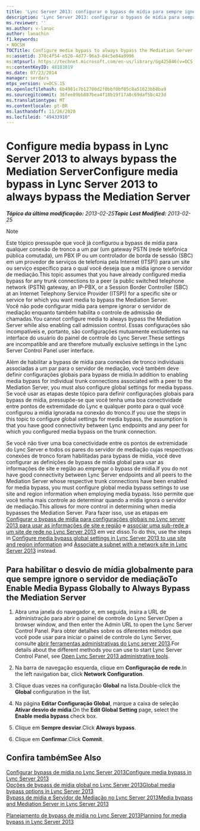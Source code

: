 ```yaml
---
title: 'Lync Server 2013: configurar o bypass de mídia para sempre ignorar o servidor de mediação'
description: 'Lync Server 2013: configurar o bypass de mídia para sempre ignorar o servidor de mediação.'
ms.reviewer: ''
ms.author: v-lanac
author: lanachin
f1.keywords:
- NOCSH
TOCTitle: Configure media bypass to always bypass the Mediation Server
ms:assetid: 370c4f54-e520-4d77-96a3-84c5e84a9996
ms:mtpsurl: https://technet.microsoft.com/en-us/library/Gg425846(v=OCS.15)
ms:contentKeyID: 48183819
ms.date: 07/23/2014
manager: serdars
mtps_version: v=OCS.15
ms.openlocfilehash: 6b4981c7b12700d2f0bbf0bf05c8a51623bb8ba9
ms.sourcegitcommit: 36fee89bb887bea4f18b19f17a8c69daf5bc423d
ms.translationtype: MT
ms.contentlocale: pt-BR
ms.lasthandoff: 11/26/2020
ms.locfileid: "49433910"
---
```

# <a name="configure-media-bypass-in-lync-server-2013-to-always-bypass-the-mediation-server"></a><span data-ttu-id="2fe8a-103">Configure media bypass in Lync Server 2013 to always bypass the Mediation Server</span><span class="sxs-lookup"><span data-stu-id="2fe8a-103">Configure media bypass in Lync Server 2013 to always bypass the Mediation Server</span></span>

<div data-xmlns="http://www.w3.org/1999/xhtml">

<div class="topic" data-xmlns="http://www.w3.org/1999/xhtml" data-msxsl="urn:schemas-microsoft-com:xslt" data-cs="https://msdn.microsoft.com/">

<div data-asp="https://msdn2.microsoft.com/asp">



</div>

<div id="mainSection">

<div id="mainBody"><span data-ttu-id="2fe8a-104">

<span> </span></span><span class="sxs-lookup"><span data-stu-id="2fe8a-104">

<span> </span></span></span>

<span data-ttu-id="2fe8a-105">_**Tópico da última modificação:** 2013-02-25_</span><span class="sxs-lookup"><span data-stu-id="2fe8a-105">_**Topic Last Modified:** 2013-02-25_</span></span>

<div>


> [!NOTE]  
> <span data-ttu-id="2fe8a-106">Este tópico pressupõe que você já configurou a bypass de mídia para qualquer conexão de tronco a um par (um gateway PSTN (rede telefônica pública comutada), um PBX IP ou um controlador de borda de sessão (SBC) em um provedor de serviços de telefonia pela Internet (ITSP)) para um site ou serviço específico para o qual você deseja que a mídia ignore o servidor de mediação.</span><span class="sxs-lookup"><span data-stu-id="2fe8a-106">This topic assumes that you have already configured media bypass for any trunk connections to a peer (a public switched telephone network (PSTN) gateway, an IP-PBX, or a Session Border Controller (SBC) at an Internet Telephony Service Provider (ITSP)) for a specific site or service for which you want media to bypass the Mediation Server.</span></span><BR><span data-ttu-id="2fe8a-107">Você não pode configurar mídia para sempre ignorar o servidor de mediação enquanto também habilita o controle de admissão de chamadas.</span><span class="sxs-lookup"><span data-stu-id="2fe8a-107">You cannot configure media to always bypass the Mediation Server while also enabling call admission control.</span></span> <span data-ttu-id="2fe8a-108">Essas configurações são incompatíveis e, portanto, são configurações mutuamente excludentes na interface do usuário do painel de controle do Lync Server.</span><span class="sxs-lookup"><span data-stu-id="2fe8a-108">These settings are incompatible and are therefore mutually exclusive settings in the Lync Server Control Panel user interface.</span></span>



</div>

<span data-ttu-id="2fe8a-109">Além de habilitar a bypass de mídia para conexões de tronco individuais associadas a um par para o servidor de mediação, você também deve definir configurações globais para bypass de mídia.</span><span class="sxs-lookup"><span data-stu-id="2fe8a-109">In addition to enabling media bypass for individual trunk connections associated with a peer to the Mediation Server, you must also configure global settings for media bypass.</span></span> <span data-ttu-id="2fe8a-110">Se você usar as etapas deste tópico para definir configurações globais para bypass de mídia, pressupõe-se que você tenha uma boa conectividade entre pontos de extremidade do Lync e qualquer ponto para o qual você configurou a mídia ignorada na conexão do tronco.</span><span class="sxs-lookup"><span data-stu-id="2fe8a-110">If you use the steps in this topic to configure global settings for media bypass, the assumption is that you have good connectivity between Lync endpoints and any peer for which you configured media bypass on the trunk connection.</span></span>

<span data-ttu-id="2fe8a-111">Se você não tiver uma boa conectividade entre os pontos de extremidade do Lync Server e todos os pares do servidor de mediação cujas respectivas conexões de tronco foram habilitadas para bypass de mídia, você deve configurar as definições de bypass de mídia global para usar as informações de site e região ao empregar o bypass de mídia.</span><span class="sxs-lookup"><span data-stu-id="2fe8a-111">If you do not have good connectivity between Lync Server endpoints and all peers to the Mediation Server whose respective trunk connections have been enabled for media bypass, you must configure global media bypass settings to use site and region information when employing media bypass.</span></span> <span data-ttu-id="2fe8a-112">Isso permite que você tenha mais controle ao determinar quando a mídia ignora o servidor de mediação.</span><span class="sxs-lookup"><span data-stu-id="2fe8a-112">This allows for more control in determining when media bypasses the Mediation Server.</span></span> <span data-ttu-id="2fe8a-113">Para fazer isso, use as etapas em [Configurar o bypass de mídia para configurações globais no Lync server 2013 para usar as informações de site e região](lync-server-2013-configure-media-bypass-global-settings-to-use-site-and-region-information.md) e [associar uma sub-rede a um site de rede no Lync Server 2013](lync-server-2013-associate-a-subnet-with-a-network-site.md) em vez disso.</span><span class="sxs-lookup"><span data-stu-id="2fe8a-113">To do this, use the steps in [Configure media bypass global settings in Lync Server 2013 to use site and region information](lync-server-2013-configure-media-bypass-global-settings-to-use-site-and-region-information.md) and [Associate a subnet with a network site in Lync Server 2013](lync-server-2013-associate-a-subnet-with-a-network-site.md) instead.</span></span>

<div>

## <a name="to-enable-media-bypass-globally-to-always-bypass-the-mediation-server"></a><span data-ttu-id="2fe8a-114">Para habilitar o desvio de mídia globalmente para que sempre ignore o servidor de mediação</span><span class="sxs-lookup"><span data-stu-id="2fe8a-114">To Enable Media Bypass Globally to Always Bypass the Mediation Server</span></span>

1.  <span data-ttu-id="2fe8a-115">Abra uma janela do navegador e, em seguida, insira a URL de administração para abrir o painel de controle do Lync Server.</span><span class="sxs-lookup"><span data-stu-id="2fe8a-115">Open a browser window, and then enter the Admin URL to open the Lync Server Control Panel.</span></span> <span data-ttu-id="2fe8a-116">Para obter detalhes sobre os diferentes métodos que você pode usar para iniciar o painel de controle do Lync Server, consulte [abrir ferramentas administrativas do Lync server 2013](lync-server-2013-open-lync-server-administrative-tools.md).</span><span class="sxs-lookup"><span data-stu-id="2fe8a-116">For details about the different methods you can use to start Lync Server Control Panel, see [Open Lync Server 2013 administrative tools](lync-server-2013-open-lync-server-administrative-tools.md).</span></span>

2.  <span data-ttu-id="2fe8a-117">Na barra de navegação esquerda, clique em **Configuração de rede**.</span><span class="sxs-lookup"><span data-stu-id="2fe8a-117">In the left navigation bar, click **Network Configuration**.</span></span>

3.  <span data-ttu-id="2fe8a-118">Clique duas vezes na configuração **Global** na lista.</span><span class="sxs-lookup"><span data-stu-id="2fe8a-118">Double-click the **Global** configuration in the list.</span></span>

4.  <span data-ttu-id="2fe8a-119">Na página **Editar Configuração Global**, marque a caixa de seleção **Ativar desvio de mídia**.</span><span class="sxs-lookup"><span data-stu-id="2fe8a-119">On the **Edit Global Setting** page, select the **Enable media bypass** check box.</span></span>

5.  <span data-ttu-id="2fe8a-120">Clique em **Sempre desviar**.</span><span class="sxs-lookup"><span data-stu-id="2fe8a-120">Click **Always bypass**.</span></span>

6.  <span data-ttu-id="2fe8a-121">Clique em **Confirmar**.</span><span class="sxs-lookup"><span data-stu-id="2fe8a-121">Click **Commit**.</span></span>

</div>

<div>

## <a name="see-also"></a><span data-ttu-id="2fe8a-122">Confira também</span><span class="sxs-lookup"><span data-stu-id="2fe8a-122">See Also</span></span>


[<span data-ttu-id="2fe8a-123">Configurar bypass de mídia no Lync Server 2013</span><span class="sxs-lookup"><span data-stu-id="2fe8a-123">Configure media bypass in Lync Server 2013</span></span>](lync-server-2013-configure-media-bypass.md)  
[<span data-ttu-id="2fe8a-124">Opções de bypass de mídia global no Lync Server 2013</span><span class="sxs-lookup"><span data-stu-id="2fe8a-124">Global media bypass options in Lync Server 2013</span></span>](lync-server-2013-global-media-bypass-options.md)  
[<span data-ttu-id="2fe8a-125">Bypass de mídia e Servidor de Mediação no Lync Server 2013</span><span class="sxs-lookup"><span data-stu-id="2fe8a-125">Media bypass and Mediation Server in Lync Server 2013</span></span>](lync-server-2013-media-bypass-and-mediation-server.md)  


[<span data-ttu-id="2fe8a-126">Planejamento de bypass de mídia no Lync Server 2013</span><span class="sxs-lookup"><span data-stu-id="2fe8a-126">Planning for media bypass in Lync Server 2013</span></span>](lync-server-2013-planning-for-media-bypass.md)  
  

<span data-ttu-id="2fe8a-127"></div>

</div>

<span> </span>

</div>

</div>

</span><span class="sxs-lookup"><span data-stu-id="2fe8a-127"></div>

</div>

<span> </span>

</div>

</div>

</span></span></div>

